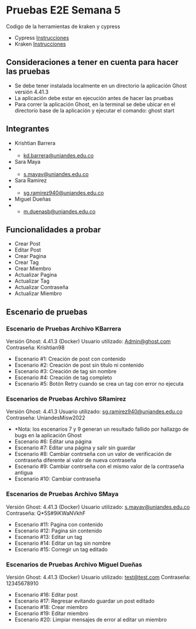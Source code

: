 # Pruebas E2E Semana 5
Codigo de la herramientas de kraken y cypress
* Cypress [Instrucciones](Cypress/README.md)
* Kraken [Instrucciones](Kakren/README.md)

## Consideraciones a tener en cuenta para hacer las pruebas
* Se debe tener instalada localmente en un directorio la aplicación Ghost versión 4.41.3
* La aplicación debe estar en ejecución antes de hacer las pruebas
* Para correr la aplicación Ghost, en la terminal se debe ubicar en el directorio base de la aplicación y ejecutar el comando: ghost start

## Integrantes
* Krishtian Barrera
* * kd.barrera@uniandes.edu.co
* Sara Maya
* * s.mayav@uniandes.edu.co
* Sara Ramirez
* * sg.ramirez940@uniandes.edu.co
* Miguel Dueñas
* * m.duenasb@uniandes.edu.co
## Funcionalidades a probar
* Crear Post
* Editar Post
* Crear Pagina
* Crear Tag
* Crear Miembro
* Actualizar Pagina
* Actualizar Tag
* Actualizar Contraseña
* Actualizar Miembro
## Escenario de pruebas
### Escenario de Pruebas Archivo KBarrera 
  Versión Ghost: 4.41.3 (Docker)
  Usuario utilizado: Admin@ghost.com
  Contraseña: Krishtian98
* Escenario #1: Creación de post con contenido
* Escenario #2: Creación de post sin titulo ni contenido
* Escenario #3: Creación de tag sin nombre
* Escenario #4: Creación de tag completo
* Escenario #5: Botón Retry cuando se crea un tag con error no ejecuta

### Escenarios de Pruebas Archivo SRamirez 
  Versión Ghost: 4.41.3 
  Usuario utilizado: sg.ramirez940@uniandes.edu.co
  Contraseña: UniandesMisw2022
* *Nota: los escenarios 7 y 9 generan un resultado fallido por hallazgo de bugs en la aplicación Ghost
* Escenario #6: Editar una página
* Escenario #7: Editar una página y salir sin guardar
* Escenario #8: Cambiar contrseña con un valor de verificación de contraseña diferente al valor de nueva contraseña
* Escenario #9: Cambiar contrseña con el mismo valor de la contraseña antigua
* Escenario #10: Cambiar contraseña

### Escenarios de Pruebas Archivo SMaya
  Versión Ghost: 4.41.3 (Docker)
  Usuario utilizado: s.mayav@uniandes.edu.co
  Contraseña: Q*5S#9iKWaNVkhF
* Escenario #11: Pagina con contenido
* Escenario #12: Pagina sin contenido
* Escenario #13: Editar un tag
* Escenario #14: Editar un tag sin nombre
* Escenario #15: Corregir un tag editado

### Escenarios de Pruebas Archivo Miguel Dueñas
Versión Ghost: 4.41.3 (Docker)
  Usuario utilizado: test@test.com
  Contraseña: 12345678910
* Escenario #16: Editar post
* Escenario #17: Regresar evitando guardar un post editado
* Escenario #18: Crear miembro
* Escenario #19: Editar miembro
* Escenario #20: Limpiar mensajes de error al editar un miembro


